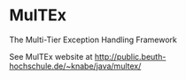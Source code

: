 # MulTEx
The Multi-Tier Exception Handling Framework

See MulTEx website at http://public.beuth-hochschule.de/~knabe/java/multex/
